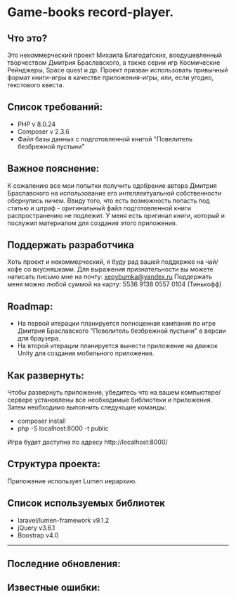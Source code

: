 # Game-books record-player.

Что это?
------
Это некоммерческий проект Михаила Благодатских, воодушевленный творчеством Дмитрия Браславского, а также серии игр
Космические Рейнджеры, Space quest и др.
Проект призван использовать привычный формат книги-игры в качестве приложения-игры, или, если угодно, текстового квеста.

Список требований:
------

- PHP v 8.0.24
- Composer v 2.3.6
- Файл базы данных с подготовленной книгой "Повелитель безбрежной пустыни"

Важное пояснение:
-------
К сожалению все мои попытки получить одобрение автора Дмитрия Браславского на использование его интеллектуальной
собственности обернулись ничем.
Ввиду того, что есть возможность попасть под статью и штраф - оригинальный файл подготовленной книги распространению не
подлежит.
У меня есть оригинал книги, который и послужил материалом для создания этого приложения.

Поддержать разработчика
-----
Хоть проект и некоммерческий, я буду рад вашей поддержке на чай/кофе со вкусняшками.
Для выражения признательности вы можете написать письмо мне на почту: xepybumka@yandex.ru
Поддержать меня можно любой суммой на карту: 5536 9138 0557 0104 (Тинькофф)

Roadmap:
-----

* На первой итерации планируется полноценная кампания по игре Дмитрия Браславского "Повелитель безбрежной пустыни" в
  версии для браузера.
* На второй итерации планируется вынести приложение на движок Unity для создания мобильного приложения.

Как развернуть:
------
Чтобы развернуть приложение, убедитесь что на вашем компьютере/сервере установлены все необходимые библиотеки и
приложения.
Затем необходимо выполнить следующие команды:

* composer install
* php -S localhost:8000 -t public

Игра будет доступна по адресу http://localhost:8000/

Структура проекта:
-----
Приложение использует Lumen иерархию.

Список используемых библиотек
------

- laravel/lumen-framework v9.1.2
- jQuery v3.6.1
- Boostrap v4.0

- ------
Последние обновления:
------
Известные ошибки:
------
